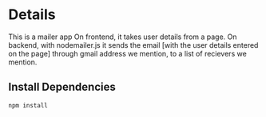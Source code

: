 # Details

This is a mailer app 
On frontend, it takes user details from a page.
On backend, with nodemailer.js it sends the email [with the user details entered on the page] through gmail address we mention, to a list of recievers we mention.

## Install Dependencies

```bash
npm install 
```


